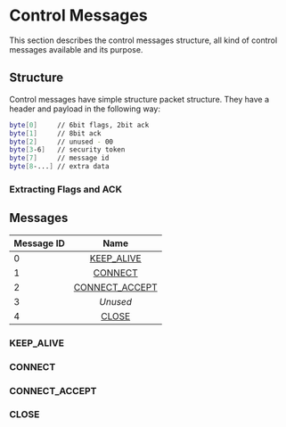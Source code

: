 # Control Messages

This section describes the control messages structure, all kind of control messages available and its purpose.

## Structure

Control messages have simple structure packet structure. They have a header and payload in the following way:

```sh
byte[0]     // 6bit flags, 2bit ack
byte[1]     // 8bit ack
byte[2]     // unused - 00
byte[3-6]   // security token
byte[7]     // message id
byte[8-...] // extra data
```

### Extracting Flags and ACK

## Messages

| Message ID    | Name                            |
| ------------- | :-----------------------------: |
| 0             | [KEEP_ALIVE](#keep-alive)         | 
| 1             | [CONNECT](#connect)             |
| 2             | [CONNECT_ACCEPT](#connect-accept) |
| 3             | *Unused*                        |
| 4             | [CLOSE](#close)                 |

### KEEP_ALIVE

### CONNECT

### CONNECT_ACCEPT

### CLOSE
